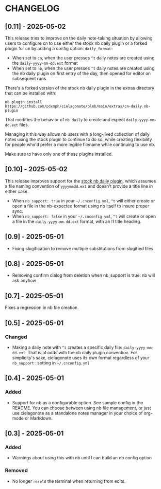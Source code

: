 # CHANGELOG

## [0.11] - 2025-05-02

This release tries to improve on the daily note-taking situation by allowing users to configure cn to use either the stock nb daily plugin or a forked plugin for cn by adding a config option: `daily_format:`

- When set to `cn`, when the user presses `^t` daily notes are created using the `daily-yyyy-mm-dd.ext` format 
- When set to `nb`, when the user presses `^t` daily notes are created using the nb daily plugin on first entry of the day, then opened for editor on subsequent runs.

There's a forked version of the stock nb daily plugin in the extras directory that can be installed with:

`nb plugin install https://github.com/pdxmph/cielagonote/blob/main/extras/cn-daily.nb-plugin`

That modifies the behavior of `nb daily` to create and expect `daily-yyyy-mm-dd.ext` files.

Managing it this way allows nb users with a long-lived collection of daily notes using the stock plugin to continue to do so, while creating flexibility for people who'd prefer a more legible filename while continuing to use nb. 

Make sure to have only one of these plugins installed.


## [0.10] - 2025-05-02

This release improves support for the [stock nb daily plugin][daily], which assumes a file naming convention of `yyyymmdd.ext` and doesn't provide a title line in either case. 

- When `nb_support: true` in your `~/.cnconfig.yml`, `^t` will either create or open a file in the nb-expected format using nb itself to insure proper sync.
- When `nb_support: false` in your `~/.cnconfig.yml`, `^t` will create or open a file in the `daily-yyyy-mm-dd.ext` format, with an l1 title heading. 


## [0.9] - 2025-05-01
- Fixing slugification to remove multiple substitutions from slugified files


## [0.8] - 2025-05-01
- Removing confirm dialog from deletion when nb_support is true: nb will ask anyhow

## [0.7] - 2025-05-01

Fixes a regression in nb file creation. 

## [0.5] - 2025-05-01

### Changed
- Making a daily note with `^t` creates a specific daily file: `daily-yyyy-mm-dd.ext`. That is at odds with the nb daily plugin convention. For simplicity's sake, cielagonote uses its own format regardless of your `nb_support:` setting in `~/.cnconfig.yml`

## [0.4] - 2025-05-01

### Added
- Support for nb as a configurable option. See sample config in the README. You can choose between using nb file management, or just use cielagonote as a standalone notes manager in your choice of org-mode or Markdown. 

## [0.3] - 2025-05-01

### Added
- Warnings about using this with nb until I can build an nb config option

### Removed
- No longer `reset`s the terminal when returning from edits. 


[daily]: https://github.com/xwmx/nb/blob/master/plugins/daily.nb-plugin
